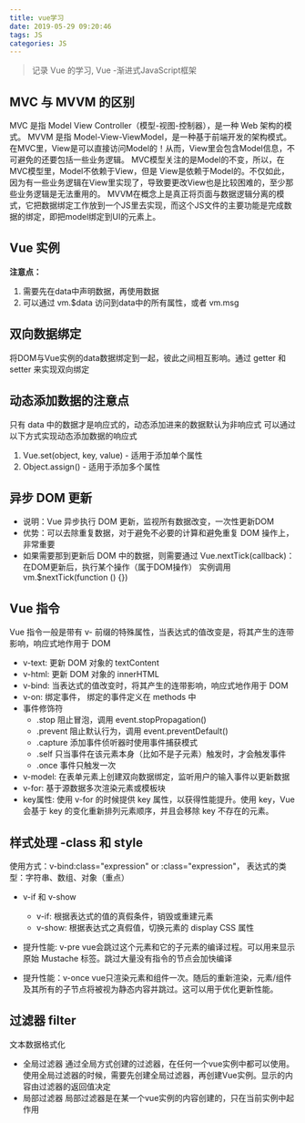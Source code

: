 ```yaml
---
title: vue学习
date: 2019-05-29 09:20:46
tags: JS
categories: JS
---
```


> 记录 Vue 的学习, Vue -渐进式JavaScript框架

<!-- more -->

## MVC 与 MVVM 的区别
MVC 是指 Model View Controller（模型-视图-控制器），是一种 Web 架构的模式。
MVVM 是指 Model-View-ViewModel，是一种基于前端开发的架构模式。
在MVC里，View是可以直接访问Model的！从而，View里会包含Model信息，不可避免的还要包括一些业务逻辑。 MVC模型关注的是Model的不变，所以，在MVC模型里，Model不依赖于View，但是 View是依赖于Model的。不仅如此，因为有一些业务逻辑在View里实现了，导致要更改View也是比较困难的，至少那些业务逻辑是无法重用的。
MVVM在概念上是真正将页面与数据逻辑分离的模式，它把数据绑定工作放到一个JS里去实现，而这个JS文件的主要功能是完成数据的绑定，即把model绑定到UI的元素上。

## Vue 实例
<b>注意点：</b>
1. 需要先在data中声明数据，再使用数据
2. 可以通过 vm.$data 访问到data中的所有属性，或者 vm.msg

## 双向数据绑定
将DOM与Vue实例的data数据绑定到一起，彼此之间相互影响。通过 getter 和 setter 来实现双向绑定

## 动态添加数据的注意点
只有 data 中的数据才是响应式的，动态添加进来的数据默认为非响应式
可以通过以下方式实现动态添加数据的响应式
1. Vue.set(object, key, value) - 适用于添加单个属性
2. Object.assign() - 适用于添加多个属性

## 异步 DOM 更新
* 说明：Vue 异步执行 DOM 更新，监视所有数据改变，一次性更新DOM
* 优势：可以去除重复数据，对于避免不必要的计算和避免重复 DOM 操作上，非常重要
* 如果需要那到更新后 DOM 中的数据，则需要通过 Vue.nextTick(callback)：在DOM更新后，执行某个操作（属于DOM操作） 实例调用 vm.$nextTick(function () {})

## Vue 指令
Vue 指令一般是带有 v- 前缀的特殊属性，当表达式的值改变是，将其产生的连带影响，响应式地作用于 DOM
* v-text: 更新 DOM 对象的 textContent
* v-html: 更新 DOM 对象的 innerHTML
* v-bind: 当表达式的值改变时，将其产生的连带影响，响应式地作用于 DOM
* v-on: 绑定事件， 绑定的事件定义在 methods 中
* 事件修饰符
    * .stop 阻止冒泡，调用 event.stopPropagation()
    * .prevent 阻止默认行为，调用 event.preventDefault()
    * .capture 添加事件侦听器时使用事件捕获模式
    * .self 只当事件在该元素本身（比如不是子元素）触发时，才会触发事件
    * .once 事件只触发一次
* v-model: 在表单元素上创建双向数据绑定，监听用户的输入事件以更新数据
* v-for: 基于源数据多次渲染元素或模板块
* key属性: 使用 v-for 的时候提供 key 属性，以获得性能提升。使用 key，Vue 会基于 key 的变化重新排列元素顺序，并且会移除 key 不存在的元素。

## 样式处理 -class 和 style
使用方式：v-bind:class="expression" or :class="expression"， 表达式的类型：字符串、数组、对象（重点）

* v-if 和 v-show
    * v-if: 根据表达式的值的真假条件，销毁或重建元素
    * v-show: 根据表达式之真假值，切换元素的 display CSS 属性

* 提升性能: v-pre
vue会跳过这个元素和它的子元素的编译过程。可以用来显示原始 Mustache 标签。跳过大量没有指令的节点会加快编译

* 提升性能：v-once
vue只渲染元素和组件一次。随后的重新渲染，元素/组件及其所有的子节点将被视为静态内容并跳过。这可以用于优化更新性能。

## 过滤器 filter
文本数据格式化
* 全局过滤器
通过全局方式创建的过滤器，在任何一个vue实例中都可以使用。使用全局过滤器的时候，需要先创建全局过滤器，再创建Vue实例。显示的内容由过滤器的返回值决定
* 局部过滤器
局部过滤器是在某一个vue实例的内容创建的，只在当前实例中起作用